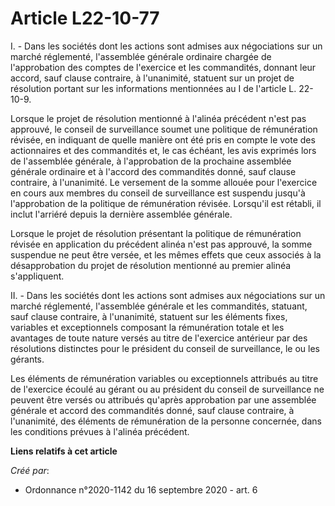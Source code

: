 # Article L22-10-77

I. - Dans les sociétés dont les actions sont admises aux négociations sur un marché réglementé, l'assemblée générale
ordinaire chargée de l'approbation des comptes de l'exercice et les commandités, donnant leur accord, sauf clause contraire,
à l'unanimité, statuent sur un projet de résolution portant sur les informations mentionnées au I de l'article L. 22-10-9.

Lorsque le projet de résolution mentionné à l'alinéa précédent n'est pas approuvé, le conseil de surveillance soumet une
politique de rémunération révisée, en indiquant de quelle manière ont été pris en compte le vote des actionnaires et des
commandités et, le cas échéant, les avis exprimés lors de l'assemblée générale, à l'approbation de la prochaine assemblée
générale ordinaire et à l'accord des commandités donné, sauf clause contraire, à l'unanimité. Le versement de la somme
allouée pour l'exercice en cours aux membres du conseil de surveillance est suspendu jusqu'à l'approbation de la politique de
rémunération révisée. Lorsqu'il est rétabli, il inclut l'arriéré depuis la dernière assemblée générale.

Lorsque le projet de résolution présentant la politique de rémunération révisée en application du précédent alinéa n'est pas
approuvé, la somme suspendue ne peut être versée, et les mêmes effets que ceux associés à la désapprobation du projet de
résolution mentionné au premier alinéa s'appliquent.

II. - Dans les sociétés dont les actions sont admises aux négociations sur un marché réglementé, l'assemblée générale et les
commandités, statuant, sauf clause contraire, à l'unanimité, statuent sur les éléments fixes, variables et exceptionnels
composant la rémunération totale et les avantages de toute nature versés au titre de l'exercice antérieur par des résolutions
distinctes pour le président du conseil de surveillance, le ou les gérants.

Les éléments de rémunération variables ou exceptionnels attribués au titre de l'exercice écoulé au gérant ou au président du
conseil de surveillance ne peuvent être versés ou attribués qu'après approbation par une assemblée générale et accord des
commandités donné, sauf clause contraire, à l'unanimité, des éléments de rémunération de la personne concernée, dans les
conditions prévues à l'alinéa précédent.

**Liens relatifs à cet article**

_Créé par_:

  - Ordonnance n°2020-1142 du 16 septembre 2020 - art. 6
